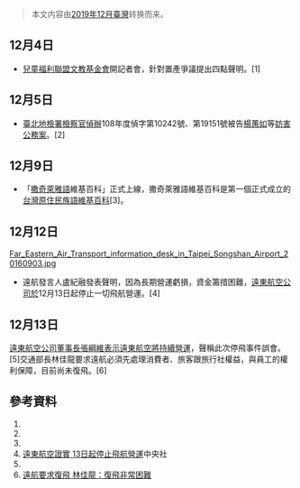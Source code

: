 > 本文内容由[2019年12月臺灣](https://zh.wikipedia.org/wiki/2019年12月臺灣)转换而来。


<noinclude></noinclude>

## 12月4日

  - [兒童福利聯盟文教基金會](../Page/兒童福利聯盟文教基金會.md "wikilink")開記者會，針對置產爭議提出四點聲明。\[1\]

## 12月5日

  - [臺北地檢署檢察官偵辦](https://zh.wikipedia.org/wiki/臺北地檢署 "wikilink")108年度偵字第10242號、第19151號被告[楊蕙如](../Page/楊蕙如.md "wikilink")等[妨害公務案](https://zh.wikipedia.org/wiki/妨害公務 "wikilink")。\[2\]

## 12月9日

  - 「[撒奇萊雅語](../Page/撒奇萊雅語.md "wikilink")維基百科」正式上線，撒奇萊雅語維基百科是第一個正式成立的[台灣原住民族語維基百科](https://zh.wikipedia.org/wiki/台灣原住民語 "wikilink")\[3\]。

## 12月12日

[Far_Eastern_Air_Transport_information_desk_in_Taipei_Songshan_Airport_20160903.jpg](https://zh.wikipedia.org/wiki/File:Far_Eastern_Air_Transport_information_desk_in_Taipei_Songshan_Airport_20160903.jpg "fig:Far_Eastern_Air_Transport_information_desk_in_Taipei_Songshan_Airport_20160903.jpg")

  - 遠航發言人盧紀融發表聲明，因為長期營運虧損，資金籌措困難，[遠東航空公司於](https://zh.wikipedia.org/wiki/遠東航空公司 "wikilink")12月13日起停止一切飛航營運。\[4\]

## 12月13日

[遠東航空公司董事長張綱維表示遠東航空將持續營運](https://zh.wikipedia.org/wiki/遠東航空公司 "wikilink")，聲稱此次停飛事件誤會。\[5\]交通部長林佳龍要求遠航必須先處理消費者、旅客跟旅行社權益，與員工的權利保障，目前尚未復飛。\[6\]

## 參考資料

1.
2.
3.
4.  [遠東航空證實 13日起停止飛航營運](https://www.cna.com.tw/news/firstnews/201912125004.aspx)中央社
5.
6.  [遠航要求復飛 林佳龍：復飛非常困難](https://udn.com/news/story/7241/4226529)